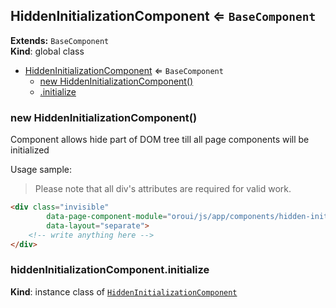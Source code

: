 <a name="HiddenInitializationComponent"></a>
## HiddenInitializationComponent ⇐ <code>BaseComponent</code>
**Extends:** <code>BaseComponent</code>  
**Kind**: global class  

* [HiddenInitializationComponent](#HiddenInitializationComponent) ⇐ <code>BaseComponent</code>
  * [new HiddenInitializationComponent()](#new_HiddenInitializationComponent_new)
  * [.initialize](#HiddenInitializationComponent#initialize)

<a name="new_HiddenInitializationComponent_new"></a>
### new HiddenInitializationComponent()
Component allows hide part of DOM tree till all page components will be initialized

Usage sample:

> Please note that all div's attributes are required for valid work.

```html
<div class="invisible"
        data-page-component-module="oroui/js/app/components/hidden-initialization-component"
        data-layout="separate">
    <!-- write anything here -->
</div>
```

<a name="HiddenInitializationComponent#initialize"></a>
### hiddenInitializationComponent.initialize
**Kind**: instance class of <code>[HiddenInitializationComponent](#HiddenInitializationComponent)</code>  

